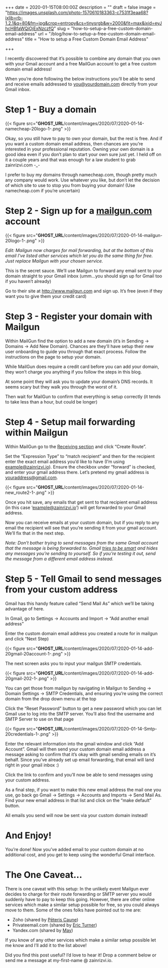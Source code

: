 +++
date = 2020-01-15T08:00:00Z
description = ""
draft = false
image = "https://images.unsplash.com/photo-1570610183363-c7531f3eaa68?ixlib=rb-1.2.1&q=80&fm=jpg&crop=entropy&cs=tinysrgb&w=2000&fit=max&ixid=eyJhcHBfaWQiOjExNzczfQ"
slug = "how-to-setup-a-free-custom-domain-email-address"
url = "/blog/how-to-setup-a-free-custom-domain-email-address"
title = "How to setup a Free Custom Domain Email Address"

+++


I recently discovered that it’s possible to combine any domain that you own with your Gmail account and a free MailGun account to get a free custom domain email address!

When you’re done following the below instructions you’ll be able to send and receive emails addressed to you@yourdomain.com directly from your Gmail inbox.

# Step 1 - Buy a domain

{{< figure src="__GHOST_URL__/content/images/2020/07/2020-01-14-namecheap-20logo-1-.png" >}}

Okay, so you still have to pay to own your domain, but the rest is free. And if you want a custom domain email address, then chances are you’re interested in your professional reputation. Owning your own domain is a good idea even if you don’t plan to start your own sure just yet. I held off on it a couple years and that was enough for a law student to grab zainrizvi.com -_-

I prefer to buy my domains through namecheap.com, though pretty much any company would work. Use whatever you like, but don’t let the decision of which site to use to stop you from buying your domain! (Use namecheap.com if you’re uncertain)

# Step 2 - Sign up for a [mailgun.com](http://mailgun.com/) account

{{< figure src="__GHOST_URL__/content/images/2020/07/2020-01-14-mailgun-20logo-1-.png" >}}

_Edit: Mailgun now charges for mail forwarding, but at the bottom of this email I've listed other services which let you do the same thing for free. Just replace Mailgun with your chosen service._

This is the secret sauce. We’ll use Mailgun to forward any email sent to your domain straight to your Gmail inbox (umm…you should sign up for Gmail too if you haven’t already)

Go to their site at http://www.mailgun.com and sign up. It’s free (even if they want you to give them your credit card)

# Step 3 - Register your domain with Mailgun

Within MailGun find the option to add a new domain (it’s in Sending -> Domains -> Add New Domain). Chances are they’ll have setup their new user onboarding to guide you through that exact process. Follow the instructions on the page to setup your domain.

While MailGun does require a credit card before you can add your domain, they won’t charge you anything if you follow the steps in this blog.

At some point they will ask you to update your domain’s DNS records. It seems scary but they walk you through the worst of it.

Then wait for MailGun to confirm that everything is setup correctly (it tends to take less than a hour, but could be longer)

# Step 4 - Setup mail forwarding within Mailgun

Within MailGun go to the [Receiving section](https://app.mailgun.com/app/receiving/routes) and click “Create Route”.

Set the “Expression Type” to “match recipient” and then for the recipient enter the exact email address you’d like to have (I’m using example@zainrizvi.io). Ensure the checkbox under “forward” is checked, and enter your gmail address there. Let’s pretend my gmail address is youraddress@gmail.com.

{{< figure src="__GHOST_URL__/content/images/2020/07/2020-01-14-new_route2-1-.png" >}}

Once you hit save, any emails that get sent to that recipient email address (in this case ‘example@zainrizvi.io’) will get forwarded to your Gmail address.

Now you can receive emails at your custom domain, but if you reply to any email the recipient will see that you’re sending it from your gmail account. We’ll fix that in the next step.

_Note: Don’t bother trying to send messages from the same Gmail account that the message is being forwarded to. Gmail_  [_tries to be smart_](https://help.mailgun.com/hc/en-us/articles/203306560-Why-am-I-not-receiving-an-email-when-sending-via-the-route-with-the-sending-address-as-a-destination-)  _and hides any messages you’re sending to yourself. So if you’re testing it out, send the message from a different email address instead._

# Step 5 - Tell Gmail to send messages from your custom address

Gmail has this handy feature called “Send Mail As” which we’ll be taking advantage of here.

In Gmail, go to Settings -> Accounts and Import -> “Add another email address”

Enter the custom domain email address you created a route for in mailgun and click “Next Step)

{{< figure src="__GHOST_URL__/content/images/2020/07/2020-01-14-add-20gmail-20account-1-.png" >}}

The next screen asks you to input your mailgun SMTP credentials.

{{< figure src="__GHOST_URL__/content/images/2020/07/2020-01-14-add-20gmail-202-1-.png" >}}

You can get those from mailgun by navigating in Mailgun to Sending -> Domain Settings -> SMTP Credentials, and ensuring you’re using the correct domain from the drop down menu at the top

Click the “Reset Password” button to get a new password which you can let Gmail use to log into the SMTP server. You’ll also find the username and SMTP Server to use on that page

{{< figure src="__GHOST_URL__/content/images/2020/07/2020-01-14-Smtp-20credentials-1-.png" >}}

Enter the relevant information into the gmail window and click “Add Account”. Gmail will then send your custom domain email address a message asking to confirm that it’s okay with gmail sending emails on it’s behalf. Since you’ve already set up email forwarding, that email will land right in your gmail inbox :)

Click the link to confirm and you’ll now be able to send messages using your custom address.

As a final step, if you want to make this new email address the mail one you use, go back go Gmail -> Settings -> Accounts and Imports -> Send Mail As. Find your new email address in that list and click on the “make default” button.

All emails you send will now be sent via your custom domain instead!

# And Enjoy!

You’re done! Now you’ve added email to your custom domain at no additional cost, and you get to keep using the wonderful Gmail interface.

# The One Caveat…

There is one caveat with this setup: In the unlikely event Mailgun ever decides to charge for their route forwarding or SMTP server you would suddenly have to pay to keep this going. However, there are other online services which make a similar setup possible for free, so you could always move to them. Some of the ones folks have pointed out to me are:

* Zoho (shared by [Pēteris Caune](https://www.indiehackers.com/cuu508))
* Privateemail.com (shared by [Eric Turner](https://www.indiehackers.com/CodeOfTheProgrammer))
* Yandex.com (shared by [May](https://www.indiehackers.com/May))

If you know of any other services which make a similar setup possible let me know and I’ll add it to the list above!

Did you find this post useful? I’d love to hear it! Drop a comment below or send me a message at my-first-name @ zainrizvi.io.

